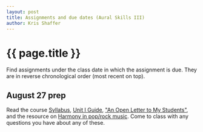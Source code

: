 ```yaml
---
layout: post
title: Assignments and due dates (Aural Skills III)
author: Kris Shaffer
---
```


# {{ page.title }} #

Find assignments under the class date in which the assignment is due. They are in reverse chronological order (most recent on top).

## August 27 prep

Read the course [Syllabus](auralskills3.html), [Unit I Guide](as3-unit1.html), ["An Open Letter to My Students"](http://www.hybridpedagogy.com/journal/open-letter-students/), and the resource on [Harmony in pop/rock music](http://openmusictheory.com/popRockHarmony.html). Come to class with any questions you have about any of these.
